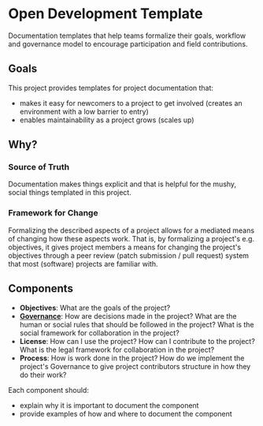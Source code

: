 # Open Development Template

Documentation templates that help teams formalize their goals, workflow and governance model to encourage participation and field contributions.

## Goals

This project provides templates for project documentation that:

- makes it easy for newcomers to a project to get involved (creates an environment with a low barrier to entry)
- enables maintainability as a project grows (scales up)

## Why?

### Source of Truth

Documentation makes things explicit and that is helpful for the mushy, social
things templated in this project.

### Framework for Change

Formalizing the described aspects of a project allows for a mediated means of
changing how these aspects work. That is, by formalizing a project's e.g.
objectives, it gives project members a means for changing the project's
objectives through a peer review (patch submission / pull request) system that
most (software) projects are familiar with.

## Components

- **Objectives**: What are the goals of the project?
- [**Governance**](Governance.md): How are decisions made in the project? What are the human or social rules that should be followed in the project? What is the social framework for collaboration in the project?
- **License**: How can I use the project? How can I contribute to the project? What is the legal framework for collaboration in the project?
- **Process**: How is work done in the project? How do we implement the project's Governance to give project contributors structure in how they do their work?

Each component should:

- explain why it is important to document the component
- provide examples of how and where to document the component
